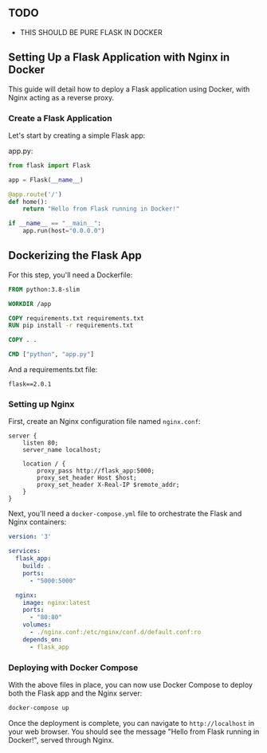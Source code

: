 ## TODO

- THIS SHOULD BE PURE FLASK IN DOCKER

## Setting Up a Flask Application with Nginx in Docker

This guide will detail how to deploy a Flask application using Docker, with Nginx acting as a reverse proxy.

### Create a Flask Application

Let's start by creating a simple Flask app:

app.py:

```python
from flask import Flask

app = Flask(__name__)

@app.route('/')
def home():
    return "Hello from Flask running in Docker!"

if __name__ == "__main__":
    app.run(host="0.0.0.0")
```

## Dockerizing the Flask App

For this step, you'll need a Dockerfile:

```Dockerfile
FROM python:3.8-slim

WORKDIR /app

COPY requirements.txt requirements.txt
RUN pip install -r requirements.txt

COPY . .

CMD ["python", "app.py"]
```

And a requirements.txt file:

```
flask==2.0.1
```

### Setting up Nginx

First, create an Nginx configuration file named `nginx.conf`:

```nginx
server {
    listen 80;
    server_name localhost;

    location / {
        proxy_pass http://flask_app:5000;
        proxy_set_header Host $host;
        proxy_set_header X-Real-IP $remote_addr;
    }
}
```

Next, you'll need a `docker-compose.yml` file to orchestrate the Flask and Nginx containers:

```yaml
version: '3'

services:
  flask_app:
    build: .
    ports:
      - "5000:5000"

  nginx:
    image: nginx:latest
    ports:
      - "80:80"
    volumes:
      - ./nginx.conf:/etc/nginx/conf.d/default.conf:ro
    depends_on:
      - flask_app
```

### Deploying with Docker Compose

With the above files in place, you can now use Docker Compose to deploy both the Flask app and the Nginx server:

```bash
docker-compose up
```

Once the deployment is complete, you can navigate to `http://localhost` in your web browser. You should see the message "Hello from Flask running in Docker!", served through Nginx.
